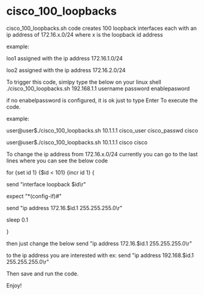 # cisco_100_loopbacks

cisco_100_loopbacks.sh code creates 100 loopback interfaces
each with an ip address of 172.16.x.0/24
where x is the loopback id address

example:

 loo1 assigned with the ip address 172.16.1.0/24
 
 loo2 assigned with the ip address 172.16.2.0/24
 

 To trigger this code, simlpy type the below on your linux shell
 ./cisco_100_loopbacks.sh 192.168.1.1 username password enablepasword
 
 if no enabelpassword is configured, it is ok just to type Enter To execute the code.
 
 example:
 
 user@user$./cisco_100_loopbacks.sh 10.1.1.1 cisco_user cisco_passwd cisco
 
 
 user@user$./cisco_100_loopbacks.sh 10.1.1.1 cisco cisco 
 
 
 
 To change the ip address from 172.16.x.0/24
 currently you can go to the last lines where you can see the below code
 
 
 
 for {set id 1} {$id < 101} {incr id 1} {
 
 send "interface loopback $id\r"

 expect "*(config-if)#"

 send "ip address 172.16.$id.1 255.255.255.0\r"

 sleep 0.1

 }




then just change the below 
send "ip address 172.16.$id.1 255.255.255.0\r"

to the ip address you are interested with
ex:
send "ip address 192.168.$id.1 255.255.255.0\r"

Then save and run the code.

Enjoy!
